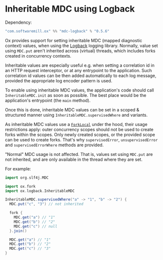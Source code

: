 # Inheritable MDC using Logback

Dependency:

```scala
"com.softwaremill.ox" %% "mdc-logback" % "0.5.6"
```

Ox provides support for setting inheritable MDC (mapped diagnostic context) values, when using the [Logback](https://logback.qos.ch)
logging library. Normally, value set using `MDC.put` aren't inherited across (virtual) threads, which includes forks
created in concurrency contexts.

Inheritable values are especially useful e.g. when setting a correlation id in an HTTP request interceptor, or at any
entrypoint to the application. Such correlation id values can be then added automatically to each log message, provided
the appropriate log encoder pattern is used.

To enable using inheritable MDC values, the application's code should call `InheritableMDC.init` as soon as possible.
The best place would be the application's entrypoint (the `main` method).

Once this is done, inheritable MDC values can be set in a scoped & structured manner using `InheritableMDC.supervisedWhere`
and variants.

As inheritable MDC values use a [`ForkLocal`](../structured-concurrency/fork-local.md) under the hood, their usage 
restrictions apply: outer concurrency scopes should not be used to create forks within the scopes. Only newly created
scopes, or the provided scope can be used to create forks. That's why `supervisedError`, `unsupervisedError` and
`supervisedErrorWhere` methods are provided.

"Normal" MDC usage is not affected. That is, values set using `MDC.put` are not inherited, and are only available in 
the thread where they are set.

For example:

```scala
import org.slf4j.MDC

import ox.fork
import ox.logback.InheritableMDC

InheritableMDC.supervisedWhere("a" -> "1", "b" -> "2") {
  MDC.put("c", "3") // not inherited

  fork {
    MDC.get("a") // "1"
    MDC.get("b") // "2"
    MDC.get("c") // null
  }.join()

  MDC.get("a") // "1"
  MDC.get("b") // "2"
  MDC.get("c") // "3"
}
```
